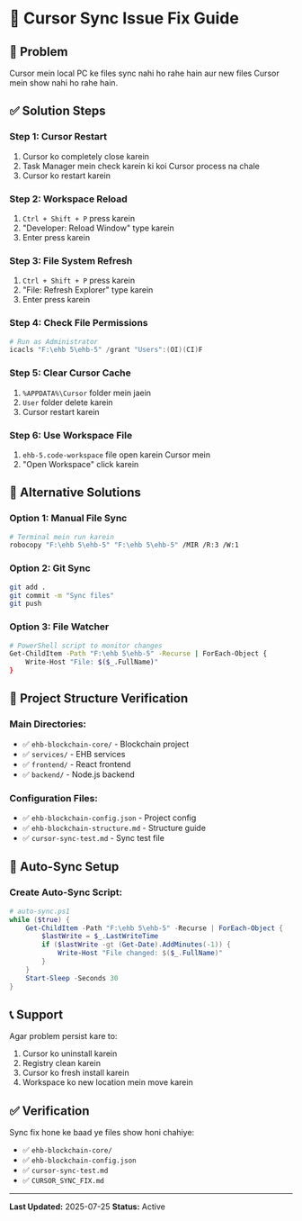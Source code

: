 # 🔧 Cursor Sync Issue Fix Guide

## 🎯 Problem
Cursor mein local PC ke files sync nahi ho rahe hain aur new files Cursor mein show nahi ho rahe hain.

## ✅ Solution Steps

### **Step 1: Cursor Restart**
1. Cursor ko completely close karein
2. Task Manager mein check karein ki koi Cursor process na chale
3. Cursor ko restart karein

### **Step 2: Workspace Reload**
1. `Ctrl + Shift + P` press karein
2. "Developer: Reload Window" type karein
3. Enter press karein

### **Step 3: File System Refresh**
1. `Ctrl + Shift + P` press karein
2. "File: Refresh Explorer" type karein
3. Enter press karein

### **Step 4: Check File Permissions**
```powershell
# Run as Administrator
icacls "F:\ehb 5\ehb-5" /grant "Users":(OI)(CI)F
```

### **Step 5: Clear Cursor Cache**
1. `%APPDATA%\Cursor` folder mein jaein
2. `User` folder delete karein
3. Cursor restart karein

### **Step 6: Use Workspace File**
1. `ehb-5.code-workspace` file open karein Cursor mein
2. "Open Workspace" click karein

## 🚀 Alternative Solutions

### **Option 1: Manual File Sync**
```bash
# Terminal mein run karein
robocopy "F:\ehb 5\ehb-5" "F:\ehb 5\ehb-5" /MIR /R:3 /W:1
```

### **Option 2: Git Sync**
```bash
git add .
git commit -m "Sync files"
git push
```

### **Option 3: File Watcher**
```bash
# PowerShell script to monitor changes
Get-ChildItem -Path "F:\ehb 5\ehb-5" -Recurse | ForEach-Object {
    Write-Host "File: $($_.FullName)"
}
```

## 📁 Project Structure Verification

### **Main Directories:**
- ✅ `ehb-blockchain-core/` - Blockchain project
- ✅ `services/` - EHB services
- ✅ `frontend/` - React frontend
- ✅ `backend/` - Node.js backend

### **Configuration Files:**
- ✅ `ehb-blockchain-config.json` - Project config
- ✅ `ehb-blockchain-structure.md` - Structure guide
- ✅ `cursor-sync-test.md` - Sync test file

## 🔄 Auto-Sync Setup

### **Create Auto-Sync Script:**
```powershell
# auto-sync.ps1
while ($true) {
    Get-ChildItem -Path "F:\ehb 5\ehb-5" -Recurse | ForEach-Object {
        $lastWrite = $_.LastWriteTime
        if ($lastWrite -gt (Get-Date).AddMinutes(-1)) {
            Write-Host "File changed: $($_.FullName)"
        }
    }
    Start-Sleep -Seconds 30
}
```

## 📞 Support

Agar problem persist kare to:
1. Cursor ko uninstall karein
2. Registry clean karein
3. Cursor ko fresh install karein
4. Workspace ko new location mein move karein

## ✅ Verification

Sync fix hone ke baad ye files show honi chahiye:
- ✅ `ehb-blockchain-core/`
- ✅ `ehb-blockchain-config.json`
- ✅ `cursor-sync-test.md`
- ✅ `CURSOR_SYNC_FIX.md`

---
**Last Updated:** 2025-07-25
**Status:** Active
